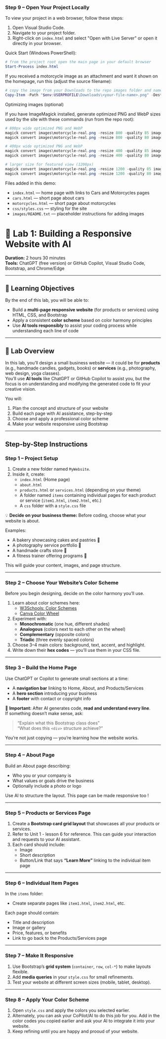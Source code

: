 ### **Step 9 – Open Your Project Locally**

To view your project in a web browser, follow these steps:
1. Open Visual Studio Code.
2. Navigate to your project folder.
3. Right-click on `index.html` and select "Open with Live Server" or open it directly in your browser.

Quick Start (Windows PowerShell):

```powershell
# from the project root open the main page in your default browser
Start-Process index.html
```

If you received a motorcycle image as an attachment and want it shown on the homepage, run this (adjust the source filename):

```powershell
# copy the image from your Downloads to the repo images folder and name it motorcycle-real.png
Copy-Item -Path "$env:USERPROFILE\Downloads\<your-file-name>.png" -Destination "$(Resolve-Path .)\images\motorcycle-real.png"
```

Optimizing images (optional)

If you have ImageMagick installed, generate optimized PNG and WebP sizes used by the site with these commands (run from the repo root):

```powershell
# 800px wide optimized PNG and WebP
magick convert images\motorcycle-real.png -resize 800 -quality 85 images\motorcycle-real-800.png
magick convert images\motorcycle-real.png -resize 800 -quality 80 images\motorcycle-real-800.webp

# 400px wide optimized PNG and WebP
magick convert images\motorcycle-real.png -resize 400 -quality 85 images\motorcycle-real-400.png
magick convert images\motorcycle-real.png -resize 400 -quality 80 images\motorcycle-real-400.webp

# larger size for featured view (1200px)
magick convert images\motorcycle-real.png -resize 1200 -quality 85 images\motorcycle-real-1200.png
magick convert images\motorcycle-real.png -resize 1200 -quality 80 images\motorcycle-real-1200.webp
```

Files added in this demo:
- `index.html` — home page with links to Cars and Motorcycles pages
- `cars.html` — short page about cars
- `motorcycles.html` — short page about motorcycles
- `css/styles.css` — styling for the site
- `images/README.txt` — placeholder instructions for adding images
# 🧪 Lab 1: Building a Responsive Website with AI

**Duration:** 2 hours 30 minutes  
**Tools:** ChatGPT (free version) or GitHub Copilot, Visual Studio Code, Bootstrap, and Chrome/Edge  

---

## 🎯 Learning Objectives

By the end of this lab, you will be able to:

- Build a **multi-page responsive website** (for products or services) using HTML, CSS, and Bootstrap  
- Apply a consistent **color scheme** based on color harmony principles  
- Use **AI tools responsibly** to assist your coding process while understanding each line of code  

---

## 🧱 Lab Overview

In this lab, you’ll design a small business website — it could be for **products** (e.g., handmade candles, gadgets, books) or **services** (e.g., photography, web design, yoga classes).  
You’ll use **AI tools** like ChatGPT or GitHub Copilot to assist you, but the focus is on understanding and modifying the generated code to fit your creative vision.

You will:
1. Plan the concept and structure of your website  
2. Build each page with AI assistance, step-by-step  
3. Choose and apply a professional color scheme  
4. Make your website responsive using Bootstrap  

---

## Step-by-Step Instructions

### **Step 1 – Project Setup**

1. Create a new folder named `MyWebsite`.  
2. Inside it, create:
   - `index.html` (Home page)
   - `about.html`
   - `products.html` or `services.html` (depending on your theme)
   - A folder named `items` containing individual pages for each product or service (`item1.html`, `item2.html`, etc.)
   - A `css` folder with a `style.css` file

💡 **Decide on your business theme:**
Before coding, choose what your website is about.

Examples:
- A bakery showcasing cakes and pastries 🍰  
- A photography service portfolio 📸  
- A handmade crafts store 🧵  
- A fitness trainer offering programs 💪  

This will guide your content, images, and page structure.

---

### **Step 2 – Choose Your Website’s Color Scheme**

Before you begin designing, decide on the color harmony you’ll use.

1. Learn about color schemes here:
   - [W3Schools: Color Schemes](https://www.w3schools.com/colors/colors_schemes.asp)
   - [Canva Color Wheel](https://www.canva.com/colors/color-wheel/)
2. Experiment with:
   - **Monochromatic** (one hue, different shades)
   - **Analogous** (colors next to each other on the wheel)
   - **Complementary** (opposite colors)
   - **Triadic** (three evenly spaced colors)
3. Choose 3–4 main colors: background, text, accent, and highlight.  
4. Write down their **hex codes** — you’ll use them in your CSS file.

---

### **Step 3 – Build the Home Page**

Use ChatGPT or Copilot to generate small sections at a time:
- A **navigation bar** linking to Home, About, and Products/Services  
- A **hero section** introducing your business  
- A **footer** with contact or copyright info  

🧠 **Important:**
After AI generates code, **read and understand every line**.  
If something doesn’t make sense, ask:
> “Explain what this Bootstrap class does”  
> “What does this `<div>` structure achieve?”  

You’re not just copying — you’re learning how the website works.

---

### **Step 4 – About Page**

Build an About page describing:
- Who you or your company is  
- What values or goals drive the business  
- Optionally include a photo or logo  

Use AI to structure the layout. This page can be made responsive too !

---

### **Step 5 – Products or Services Page**

1. Create a **Bootstrap card grid layout** that showcases all your products or services.
2. Refer to Unit 1 - lesson 6 for reference. This can guide your interaction and requests to your AI assistant.
3. Each card should include:
   - Image  
   - Short description  
   - Button/Link that says **“Learn More”** linking to the individual item page  

---

### **Step 6 – Individual Item Pages**

In the `items` folder:
- Create separate pages like `item1.html`, `item2.html`, etc.  

Each page should contain:
- Title and description  
- Image or gallery  
- Price, features, or benefits  
- Link to go back to the Products/Services page  

---

### **Step 7 – Make It Responsive**

1. Use Bootstrap’s **grid system** (`container`, `row`, `col-*`) to make layouts flexible.  
2. Add **media queries** in your `style.css` for small refinements.  
3. Test your website at different screen sizes (mobile, tablet, desktop).

---

### **Step 8 – Apply Your Color Scheme**

1. Open `style.css` and apply the colors you selected earlier.
2. Alternately, you can ask your CoPilot/AI to do this job for you. Add in the color codes you copied earlier and ask your AI to integrate it into your website.
3. Keep refining until you are happy and prooud of your website.
